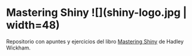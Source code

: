 # Mastering Shiny ![](shiny-logo.jpg | width=48)

Repositorio con apuntes y ejercicios del libro [Mastering Shiny](https://mastering-shiny.org/) de Hadley Wickham.


